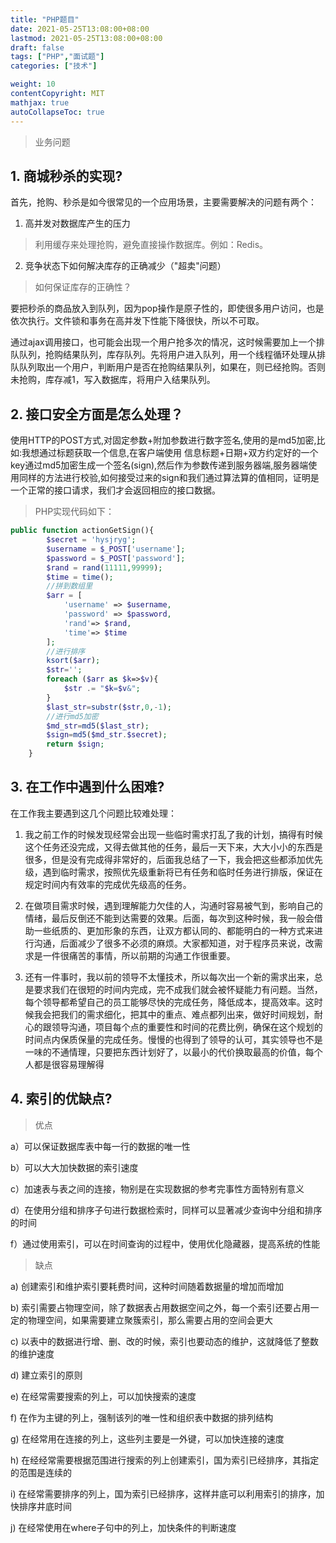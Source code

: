 ```yaml
---
title: "PHP题目"
date: 2021-05-25T13:08:00+08:00
lastmod: 2021-05-25T13:08:00+08:00
draft: false
tags: ["PHP","面试题"]
categories: ["技术"]

weight: 10
contentCopyright: MIT
mathjax: true
autoCollapseToc: true
---
```


> 业务问题

## 1. 商城秒杀的实现?

​	首先，抢购、秒杀是如今很常见的一个应用场景，主要需要解决的问题有两个：

1. 高并发对数据库产生的压力

> 利用缓存来处理抢购，避免直接操作数据库。例如：Redis。

2. 竞争状态下如何解决库存的正确减少（"超卖"问题）

> 如何保证库存的正确性？

要把秒杀的商品放入到队列，因为pop操作是原子性的，即使很多用户访问，也是依次执行。文件锁和事务在高并发下性能下降很快，所以不可取。

通过ajax调用接口，也可能会出现一个用户抢多次的情况，这时候需要加上一个排队队列，抢购结果队列，库存队列。先将用户进入队列，用一个线程循环处理从排队队列取出一个用户，判断用户是否在抢购结果队列，如果在，则已经抢购。否则未抢购，库存减1，写入数据库，将用户入结果队列。



## 2. 接口安全方面是怎么处理？

使用HTTP的POST方式,对固定参数+附加参数进行数字签名,使用的是md5加密,比如:我想通过标题获取一个信息,在客户端使用  信息标题+日期+双方约定好的一个key通过md5加密生成一个签名(sign),然后作为参数传递到服务器端,服务器端使用同样的方法进行校验,如何接受过来的sign和我们通过算法算的值相同，证明是一个正常的接口请求，我们才会返回相应的接口数据。

> PHP实现代码如下：

```php
public function actionGetSign(){
        $secret = 'hysjryg';
        $username = $_POST['username'];
        $password = $_POST['password'];
        $rand = rand(11111,99999);
        $time = time();
        //拼到数组里
        $arr = [
            'username' => $username,
            'password' => $password,
            'rand'=> $rand,
            'time'=> $time
        ];
        //进行排序
        ksort($arr);
        $str='';
        foreach ($arr as $k=>$v){
            $str .= "$k=$v&";
        }
        $last_str=substr($str,0,-1);
        //进行md5加密
        $md_str=md5($last_str);
        $sign=md5($md_str.$secret);
        return $sign;
    }
```

## 3. 在工作中遇到什么困难?

在工作我主要遇到这几个问题比较难处理：

1. 我之前工作的时候发现经常会出现一些临时需求打乱了我的计划，搞得有时候这个任务还没完成，又得去做其他的任务，最后一天下来，大大小小的东西是很多，但是没有完成得非常好的，后面我总结了一下，我会把这些都添加优先级，遇到临时需求，按照优先级重新将已有任务和临时任务进行排版，保证在规定时间内有效率的完成优先级高的任务。

2. 在做项目需求时候，遇到理解能力欠佳的人，沟通时容易被气到，影响自己的情绪，最后反倒还不能到达需要的效果。后面，每次到这种时候，我一般会借助一些纸质的、更加形象的东西，让双方都认同的、都能明白的一种方式来进行沟通，后面减少了很多不必须的麻烦。大家都知道，对于程序员来说，改需求是一件很痛苦的事情，所以前期的沟通工作很重要。

3. 还有一件事时，我以前的领导不太懂技术，所以每次出一个新的需求出来，总是要求我们在很短的时间内完成，完不成我们就会被怀疑能力有问题。当然，每个领导都希望自己的员工能够尽快的完成任务，降低成本，提高效率。这时候我会把我们的需求细化，把其中的重点、难点都列出来，做好时间规划，耐心的跟领导沟通，项目每个点的重要性和时间的花费比例，确保在这个规划的时间点内保质保量的完成任务。慢慢的也得到了领导的认可，其实领导也不是一味的不通情理，只要把东西计划好了，以最小的代价换取最高的价值，每个人都是很容易理解得

## 4. 索引的优缺点?

> 优点

a）可以保证数据库表中每一行的数据的唯一性

b）可以大大加快数据的索引速度

c）加速表与表之间的连接，物别是在实现数据的参考完事性方面特别有意义

d）在使用分组和排序子句进行数据检索时，同样可以显著减少查询中分组和排序的时间

f）通过使用索引，可以在时间查询的过程中，使用优化隐藏器，提高系统的性能

> 缺点

a)  创建索引和维护索引要耗费时间，这种时间随着数据量的增加而增加

b)  索引需要占物理空间，除了数据表占用数据空间之外，每一个索引还要占用一定的物理空间，如果需要建立聚簇索引，那么需要占用的空间会更大

c)  以表中的数据进行增、删、改的时候，索引也要动态的维护，这就降低了整数的维护速度

d)  建立索引的原则

e)  在经常需要搜索的列上，可以加快搜索的速度

f)  在作为主键的列上，强制该列的唯一性和组织表中数据的排列结构

g)  在经常用在连接的列上，这些列主要是一外键，可以加快连接的速度

h)  在经经常需要根据范围进行搜索的列上创建索引，国为索引已经排序，其指定的范围是连续的

i)  在经常需要排序的列上，国为索引已经排序，这样井底可以利用索引的排序，加快排序井底时间

j)  在经常使用在where子句中的列上，加快条件的判断速度
